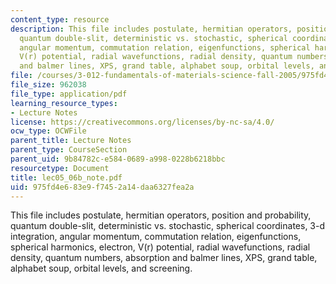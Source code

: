 ```yaml
---
content_type: resource
description: This file includes postulate, hermitian operators, position and probability,
  quantum double-slit, deterministic vs. stochastic, spherical coordinates, 3-d integration,
  angular momentum, commutation relation, eigenfunctions, spherical harmonics, electron,
  V(r) potential, radial wavefunctions, radial density, quantum numbers, absorption
  and balmer lines, XPS, grand table, alphabet soup, orbital levels, and screening.
file: /courses/3-012-fundamentals-of-materials-science-fall-2005/975fd4e683e9f7452a14daa6327fea2a_lec05_06b_note.pdf
file_size: 962038
file_type: application/pdf
learning_resource_types:
- Lecture Notes
license: https://creativecommons.org/licenses/by-nc-sa/4.0/
ocw_type: OCWFile
parent_title: Lecture Notes
parent_type: CourseSection
parent_uid: 9b84782c-e584-0689-a998-0228b6218bbc
resourcetype: Document
title: lec05_06b_note.pdf
uid: 975fd4e6-83e9-f745-2a14-daa6327fea2a
---
```

This file includes postulate, hermitian operators, position and probability, quantum double-slit, deterministic vs. stochastic, spherical coordinates, 3-d integration, angular momentum, commutation relation, eigenfunctions, spherical harmonics, electron, V(r) potential, radial wavefunctions, radial density, quantum numbers, absorption and balmer lines, XPS, grand table, alphabet soup, orbital levels, and screening.